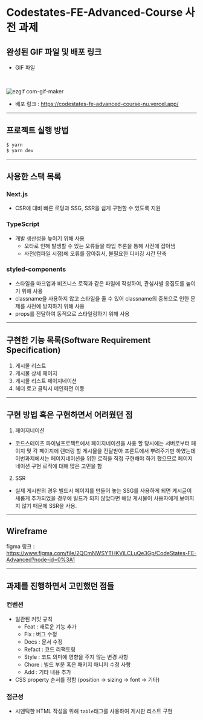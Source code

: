 # Codestates-FE-Advanced-Course 사전 과제

## 완성된 GIF 파일 및 배포 링크
 - GIF 파일
<br>
 
![ezgif com-gif-maker](https://user-images.githubusercontent.com/83056347/183034570-8f83f5d0-4091-4c29-9a4f-0c5dbb6d3ebd.gif)

- 배포 링크 : https://codestates-fe-advanced-course-nu.vercel.app/

----

## 프로젝트 실행 방법

```bash
$ yarn 
$ yarn dev

```

----

## 사용한 스택 목록
### Next.js

- CSR에 대비 빠른 로딩과 SSG, SSR을 쉽게 구현할 수 있도록 지원

### TypeScript

- 개발 생산성을 높이기 위해 사용
  - 오타로 인해 발생할 수 있는 오류들을 타입 추론을 통해 사전에 잡아냄
  - 사전(컴파일 시점)에 오류를 잡아줘서, 불필요한 디버깅 시간 단축

### styled-components
- 스타일을 마크업과 비즈니스 로직과 같은 파일에 작성하여, 관심사별 응집도를 높이기 위해 사용
- classname을 사용하지 않고 스타일을 줄 수 있어 classname의 중복으로 인한 문제를 사전에 방지하기 위해 사용
- props를 전달하여 동적으로 스타일링하기 위해 사용


----

## 구현한 기능 목록(Software Requirement Specification)
1. 게시물 리스트
2. 게시물 상세 페이지
3. 게시물 리스트 페이지네이션
4. 헤더 로고 클릭시 메인화면 이동 

----

## 구현 방법 혹은 구현하면서 어려웠던 점
1. 페이지네이션
  - 코드스테이츠 파이널프로젝트에서 페이지네이션을 사용 할 당시에는 서버로부터 페이지 및 각 페이지에 렌더링 할 게시물을 전달받아 프론트에서 뿌려주기만 하였는데 이번과제에서는 페이지네이션을 위한 로직을 직접 구현해야 하기 했으므로 페이지네이션 구현 로직에 대해 많은 고민을 함
2. SSR
  - 실제 게시판의 경우 빌드시 페이지를 만들어 놓는 SSG를 사용하게 되면 게시글이 새롭게 추가되었을 경우에 빌드가 되지 않았다면 해당 게시물이 사용자에게 보여지지 않기 때문에 SSR을 사용.
  
----

## Wireframe

figma 링크 : https://www.figma.com/file/2QCmNWSYTHKViLCLuQe3Gp/CodeStates-FE-Advanced?node-id=0%3A1


----

## 과제를 진행하면서 고민했던 점들

### 컨벤션
- 일관된 커밋 규칙
  - Feat : 새로운 기능 추가
  - Fix : 버그 수정
  - Docs : 문서 수정
  - Refact : 코드 리팩토링
  - Style : 코드 의미에 영향을 주지 않는 변경 사항
  - Chore : 빌드 부분 혹은 패키지 매니저 수정 사항
  - Add : 기타 내용 추가
- CSS property 순서를 정함 (position -> sizing -> font -> 기타)

### 접근성
- 시멘틱한 HTML 작성을 위해 `table`태그를 사용하여 게시판 리스트 구현 

  
  
